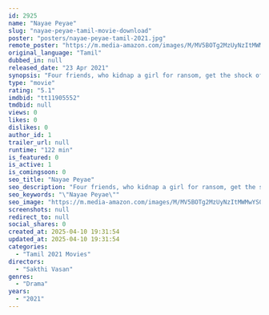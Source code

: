 ```yaml
---
id: 2925
name: "Nayae Peyae"
slug: "nayae-peyae-tamil-movie-download"
poster: "posters/nayae-peyae-tamil-2021.jpg"
remote_poster: "https://m.media-amazon.com/images/M/MV5BOTg2MzUyNzItMWMwYS00MDFmLTkxYTYtMTQxYmNlNTE5ZmZlXkEyXkFqcGdeQXVyMzAzMzkzNTU@._V1_SX300.jpg"
original_language: "Tamil"
dubbed_in: null
released_date: "23 Apr 2021"
synopsis: "Four friends, who kidnap a girl for ransom, get the shock of their life after realising that she is a ghost"
type: "movie"
rating: "5.1"
imdbid: "tt11905552"
tmdbid: null
views: 0
likes: 0
dislikes: 0
author_id: 1
trailer_url: null
runtime: "122 min"
is_featured: 0
is_active: 1
is_comingsoon: 0
seo_title: "Nayae Peyae"
seo_description: "Four friends, who kidnap a girl for ransom, get the shock of their life after realising that she is a ghost"
seo_keywords: "\"Nayae Peyae\""
seo_image: "https://m.media-amazon.com/images/M/MV5BOTg2MzUyNzItMWMwYS00MDFmLTkxYTYtMTQxYmNlNTE5ZmZlXkEyXkFqcGdeQXVyMzAzMzkzNTU@._V1_SX300.jpg"
screenshots: null
redirect_to: null
social_shares: 0
created_at: 2025-04-10 19:31:54
updated_at: 2025-04-10 19:31:54
categories:
  - "Tamil 2021 Movies"
directors:
  - "Sakthi Vasan"
genres:
  - "Drama"
years:
  - "2021"
---
```

